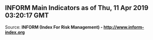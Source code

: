 ## INFORM Main Indicators as of Thu, 11 Apr 2019 03:20:17 GMT

Source: **INFORM (Index For Risk Management) - http://www.inform-index.org**